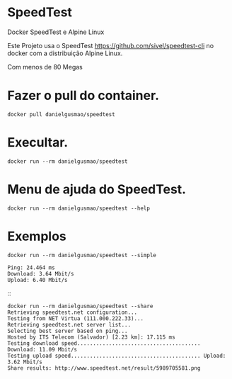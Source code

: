 # SpeedTest

Docker SpeedTest e Alpine Linux

Este Projeto usa o SpeedTest https://github.com/sivel/speedtest-cli no docker com a distribuição Alpine Linux.

Com menos de 80 Megas

# Fazer o pull do container.
    docker pull danielgusmao/speedtest

# Execultar.
    docker run --rm danielgusmao/speedtest

# Menu de ajuda do SpeedTest.      
    docker run --rm danielgusmao/speedtest --help

# Exemplos
    docker run --rm danielgusmao/speedtest --simple

    Ping: 24.464 ms
    Download: 3.64 Mbit/s
    Upload: 6.40 Mbit/s
::    
   
    docker run --rm danielgusmao/speedtest --share
    Retrieving speedtest.net configuration...
    Testing from NET Virtua (111.000.222.33)...
    Retrieving speedtest.net server list...
    Selecting best server based on ping...
    Hosted by ITS Telecom (Salvador) [2.23 km]: 17.115 ms
    Testing download speed....................................... Download: 11.09 Mbit/s
    Testing upload speed......................................... Upload: 3.62 Mbit/s
    Share results: http://www.speedtest.net/result/5989705581.png
